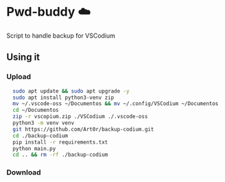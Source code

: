 # Pwd-buddy :cloud: 

Script to handle backup for VSCodium

## Using it

### Upload
```bash
  sudo apt update && sudo apt upgrade -y
  sudo apt install python3-venv zip
  mv ~/.vscode-oss ~/Documentos && mv ~/.config/VSCodium ~/Documentos
  cd ~/Documentos
  zip -r vscopium.zip ./VSCodium ./.vscode-oss
  python3 -m venv venv 
  git https://github.com/Art0r/backup-codium.git
  cd ./backup-codium
  pip install -r requirements.txt
  python main.py
  cd .. && rm -rf ./backup-codium
```

### Download
```bash
```
    
